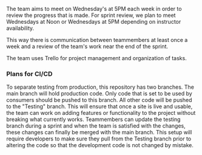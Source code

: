 The team aims to meet on Wednesday's at 5PM each week in order to review the progress that is made. For sprint review, we plan to meet Wednesdays at Noon or Wednesdays at 5PM depending on instructor availability.

This way there is communication between teammembers at least once a week and a review of the team's work near the end of the sprint. 

The team uses Trello for project management and organization of tasks.

### Plans for CI/CD

To separate testing from production, this repository has two branches. The main branch will hold production code. Only code that is set to be used by consumers should be pushed to this branch. All other code will be pushed to the "Testing" branch. This will ensure that once a site is live and usable, the team can work on adding features or functionality to the project without breaking what currently works. Teammembers can update the testing branch during a sprint and when the team is satisfied with the changes, these changes can finally be merged with the main branch. This setup will require developers to make sure they pull from the Testing branch prior to altering the code so that the development code is not changed by mistake.
